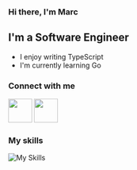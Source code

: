 ### Hi there, I'm Marc

## I'm a Software Engineer

- I enjoy writing TypeScript
- I'm currently learning Go

### Connect with me

<p align="left"> <a href="https://discord.com/users/799319682862809169" target="_blank" rel="noreferrer"><img src="https://skillicons.dev/icons?i=discord" width="48" height="48" /></a> <a href="https://www.twitter.com/MarcWebDev" target="_blank" rel="noreferrer"><img src="https://skillicons.dev/icons?i=twitter" width="48" height="48" /></a></p>


### My skills

![My Skills](https://skillicons.dev/icons?i=ts,js,go,html,css,figma,express,mongodb,nextjs,nodejs,react,sass,tailwind)
